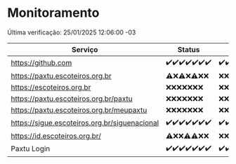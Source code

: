 # Monitoramento

Última verificação: 25/01/2025 12:06:00 -03

|Serviço|Status|Últimas 24h|
|---|---|---|
|https://github.com|<span title="2025-01-18: OK=23">✔️</span><span title="2025-01-19: OK=23">✔️</span><span title="2025-01-20: OK=23">✔️</span><span title="2025-01-21: OK=23">✔️</span><span title="2025-01-22: OK=23">✔️</span><span title="2025-01-23: OK=23">✔️</span><span title="2025-01-24: OK=14">✔️</span>|<span title="24/01/2025 12:08:00 -03 : 200">✔️</span><span title="24/01/2025 13:09:00 -03 : 200">✔️</span><span title="24/01/2025 14:07:00 -03 : 200">✔️</span><span title="24/01/2025 15:11:00 -03 : 200">✔️</span><span title="24/01/2025 16:06:00 -03 : 200">✔️</span><span title="24/01/2025 17:08:00 -03 : 200">✔️</span><span title="24/01/2025 18:06:00 -03 : 200">✔️</span><span title="24/01/2025 19:07:00 -03 : 200">✔️</span><span title="24/01/2025 20:07:00 -03 : 200">✔️</span><span title="24/01/2025 21:38:00 -03 : 200">✔️</span><span title="24/01/2025 23:02:00 -03 : 200">✔️</span><span title="25/01/2025 00:08:00 -03 : 200">✔️</span><span title="25/01/2025 01:09:00 -03 : 200">✔️</span><span title="25/01/2025 02:07:00 -03 : 200">✔️</span><span title="25/01/2025 03:10:00 -03 : 200">✔️</span><span title="25/01/2025 04:07:00 -03 : 200">✔️</span><span title="25/01/2025 05:09:00 -03 : 200">✔️</span><span title="25/01/2025 06:08:00 -03 : 200">✔️</span><span title="25/01/2025 07:07:00 -03 : 200">✔️</span><span title="25/01/2025 08:06:00 -03 : 200">✔️</span><span title="25/01/2025 09:13:00 -03 : 200">✔️</span><span title="25/01/2025 10:10:00 -03 : 200">✔️</span><span title="25/01/2025 11:06:00 -03 : 200">✔️</span><span title="25/01/2025 12:06:00 -03 : 200">✔️</span>|
|https://paxtu.escoteiros.org.br|<span title="2025-01-18: OK=1, Falhas=22">⚠️</span><span title="2025-01-19: Falhas=23">❌</span><span title="2025-01-20: OK=1, Falhas=22">⚠️</span><span title="2025-01-21: Falhas=23">❌</span><span title="2025-01-22: OK=1, Falhas=22">⚠️</span><span title="2025-01-23: Falhas=23">❌</span><span title="2025-01-24: Falhas=14">❌</span>|<span title="24/01/2025 12:08:00 -03 : 403">❌</span><span title="24/01/2025 13:09:00 -03 : 403">❌</span><span title="24/01/2025 14:07:00 -03 : 403">❌</span><span title="24/01/2025 15:11:00 -03 : 403">❌</span><span title="24/01/2025 16:06:00 -03 : 403">❌</span><span title="24/01/2025 17:08:00 -03 : 403">❌</span><span title="24/01/2025 18:06:00 -03 : 403">❌</span><span title="24/01/2025 19:07:00 -03 : 403">❌</span><span title="24/01/2025 20:07:00 -03 : 403">❌</span><span title="24/01/2025 21:38:00 -03 : 403">❌</span><span title="24/01/2025 23:02:00 -03 : 403">❌</span><span title="25/01/2025 00:08:00 -03 : 403">❌</span><span title="25/01/2025 01:09:00 -03 : 403">❌</span><span title="25/01/2025 02:07:00 -03 : 403">❌</span><span title="25/01/2025 03:10:00 -03 : 403">❌</span><span title="25/01/2025 04:07:00 -03 : 403">❌</span><span title="25/01/2025 05:09:00 -03 : 403">❌</span><span title="25/01/2025 06:08:00 -03 : 403">❌</span><span title="25/01/2025 07:07:00 -03 : 403">❌</span><span title="25/01/2025 08:06:00 -03 : 403">❌</span><span title="25/01/2025 09:13:00 -03 : 403">❌</span><span title="25/01/2025 10:10:00 -03 : 403">❌</span><span title="25/01/2025 11:06:00 -03 : 403">❌</span><span title="25/01/2025 12:06:00 -03 : 403">❌</span>|
|https://escoteiros.org.br|<span title="2025-01-18: Falhas=23">❌</span><span title="2025-01-19: Falhas=23">❌</span><span title="2025-01-20: Falhas=23">❌</span><span title="2025-01-21: Falhas=23">❌</span><span title="2025-01-22: Falhas=23">❌</span><span title="2025-01-23: Falhas=23">❌</span><span title="2025-01-24: Falhas=14">❌</span>|<span title="24/01/2025 12:08:00 -03 : 403">❌</span><span title="24/01/2025 13:09:00 -03 : 403">❌</span><span title="24/01/2025 14:07:00 -03 : 403">❌</span><span title="24/01/2025 15:11:00 -03 : 403">❌</span><span title="24/01/2025 16:06:00 -03 : 403">❌</span><span title="24/01/2025 17:08:00 -03 : 403">❌</span><span title="24/01/2025 18:07:00 -03 : 403">❌</span><span title="24/01/2025 19:07:00 -03 : 403">❌</span><span title="24/01/2025 20:07:00 -03 : 403">❌</span><span title="24/01/2025 21:38:00 -03 : 403">❌</span><span title="24/01/2025 23:02:00 -03 : 403">❌</span><span title="25/01/2025 00:08:00 -03 : 403">❌</span><span title="25/01/2025 01:09:00 -03 : 403">❌</span><span title="25/01/2025 02:07:00 -03 : 403">❌</span><span title="25/01/2025 03:10:00 -03 : 403">❌</span><span title="25/01/2025 04:07:00 -03 : 403">❌</span><span title="25/01/2025 05:09:00 -03 : 403">❌</span><span title="25/01/2025 06:08:00 -03 : 403">❌</span><span title="25/01/2025 07:07:00 -03 : 403">❌</span><span title="25/01/2025 08:06:00 -03 : 403">❌</span><span title="25/01/2025 09:13:00 -03 : 403">❌</span><span title="25/01/2025 10:10:00 -03 : 403">❌</span><span title="25/01/2025 11:06:00 -03 : 403">❌</span><span title="25/01/2025 12:06:00 -03 : 403">❌</span>|
|https://paxtu.escoteiros.org.br/paxtu|<span title="2025-01-18: Falhas=23">❌</span><span title="2025-01-19: Falhas=23">❌</span><span title="2025-01-20: Falhas=23">❌</span><span title="2025-01-21: Falhas=23">❌</span><span title="2025-01-22: Falhas=23">❌</span><span title="2025-01-23: Falhas=23">❌</span><span title="2025-01-24: Falhas=14">❌</span>|<span title="24/01/2025 12:08:00 -03 : 403">❌</span><span title="24/01/2025 13:09:00 -03 : 403">❌</span><span title="24/01/2025 14:07:00 -03 : 403">❌</span><span title="24/01/2025 15:11:00 -03 : 403">❌</span><span title="24/01/2025 16:06:00 -03 : 403">❌</span><span title="24/01/2025 17:08:00 -03 : 403">❌</span><span title="24/01/2025 18:07:00 -03 : 403">❌</span><span title="24/01/2025 19:07:00 -03 : 403">❌</span><span title="24/01/2025 20:07:00 -03 : 403">❌</span><span title="24/01/2025 21:38:00 -03 : 403">❌</span><span title="24/01/2025 23:02:00 -03 : 403">❌</span><span title="25/01/2025 00:08:00 -03 : 403">❌</span><span title="25/01/2025 01:09:00 -03 : 403">❌</span><span title="25/01/2025 02:07:00 -03 : 403">❌</span><span title="25/01/2025 03:10:00 -03 : 403">❌</span><span title="25/01/2025 04:07:00 -03 : 403">❌</span><span title="25/01/2025 05:09:00 -03 : 403">❌</span><span title="25/01/2025 06:08:00 -03 : 403">❌</span><span title="25/01/2025 07:07:00 -03 : 403">❌</span><span title="25/01/2025 08:06:00 -03 : 403">❌</span><span title="25/01/2025 09:13:00 -03 : 403">❌</span><span title="25/01/2025 10:10:00 -03 : 403">❌</span><span title="25/01/2025 11:06:00 -03 : 403">❌</span><span title="25/01/2025 12:06:00 -03 : 403">❌</span>|
|https://paxtu.escoteiros.org.br/meupaxtu|<span title="2025-01-18: Falhas=23">❌</span><span title="2025-01-19: Falhas=23">❌</span><span title="2025-01-20: Falhas=23">❌</span><span title="2025-01-21: Falhas=23">❌</span><span title="2025-01-22: Falhas=23">❌</span><span title="2025-01-23: Falhas=23">❌</span><span title="2025-01-24: Falhas=14">❌</span>|<span title="24/01/2025 12:08:00 -03 : 403">❌</span><span title="24/01/2025 13:09:00 -03 : 403">❌</span><span title="24/01/2025 14:07:00 -03 : 403">❌</span><span title="24/01/2025 15:11:00 -03 : 403">❌</span><span title="24/01/2025 16:06:00 -03 : 403">❌</span><span title="24/01/2025 17:08:00 -03 : 403">❌</span><span title="24/01/2025 18:07:00 -03 : 403">❌</span><span title="24/01/2025 19:07:00 -03 : 403">❌</span><span title="24/01/2025 20:07:00 -03 : 403">❌</span><span title="24/01/2025 21:38:00 -03 : 403">❌</span><span title="24/01/2025 23:02:00 -03 : 403">❌</span><span title="25/01/2025 00:08:00 -03 : 403">❌</span><span title="25/01/2025 01:09:00 -03 : 403">❌</span><span title="25/01/2025 02:07:00 -03 : 403">❌</span><span title="25/01/2025 03:10:00 -03 : 403">❌</span><span title="25/01/2025 04:07:00 -03 : 403">❌</span><span title="25/01/2025 05:09:00 -03 : 403">❌</span><span title="25/01/2025 06:08:00 -03 : 403">❌</span><span title="25/01/2025 07:07:00 -03 : 403">❌</span><span title="25/01/2025 08:06:00 -03 : 403">❌</span><span title="25/01/2025 09:13:00 -03 : 403">❌</span><span title="25/01/2025 10:10:00 -03 : 403">❌</span><span title="25/01/2025 11:06:00 -03 : 403">❌</span><span title="25/01/2025 12:06:00 -03 : 403">❌</span>|
|https://sigue.escoteiros.org.br/siguenacional|<span title="2025-01-18: OK=23">✔️</span><span title="2025-01-19: OK=23">✔️</span><span title="2025-01-20: OK=23">✔️</span><span title="2025-01-21: OK=23">✔️</span><span title="2025-01-22: OK=23">✔️</span><span title="2025-01-23: OK=23">✔️</span><span title="2025-01-24: OK=14">✔️</span>|<span title="24/01/2025 12:08:00 -03 : 200">✔️</span><span title="24/01/2025 13:09:00 -03 : 200">✔️</span><span title="24/01/2025 14:07:00 -03 : 200">✔️</span><span title="24/01/2025 15:11:00 -03 : 200">✔️</span><span title="24/01/2025 16:06:00 -03 : 200">✔️</span><span title="24/01/2025 17:08:00 -03 : 200">✔️</span><span title="24/01/2025 18:07:00 -03 : 200">✔️</span><span title="24/01/2025 19:07:00 -03 : 200">✔️</span><span title="24/01/2025 20:07:00 -03 : 200">✔️</span><span title="24/01/2025 21:38:00 -03 : 200">✔️</span><span title="24/01/2025 23:02:00 -03 : 200">✔️</span><span title="25/01/2025 00:08:00 -03 : 200">✔️</span><span title="25/01/2025 01:09:00 -03 : 200">✔️</span><span title="25/01/2025 02:07:00 -03 : 200">✔️</span><span title="25/01/2025 03:10:00 -03 : 200">✔️</span><span title="25/01/2025 04:07:00 -03 : 200">✔️</span><span title="25/01/2025 05:09:00 -03 : 200">✔️</span><span title="25/01/2025 06:08:00 -03 : 200">✔️</span><span title="25/01/2025 07:07:00 -03 : 200">✔️</span><span title="25/01/2025 08:06:00 -03 : 200">✔️</span><span title="25/01/2025 09:13:00 -03 : 200">✔️</span><span title="25/01/2025 10:10:00 -03 : 200">✔️</span><span title="25/01/2025 11:06:00 -03 : 200">✔️</span><span title="25/01/2025 12:06:00 -03 : 200">✔️</span>|
|https://id.escoteiros.org.br/|<span title="2025-01-18: OK=1, Falhas=22">⚠️</span><span title="2025-01-19: Falhas=23">❌</span><span title="2025-01-20: Falhas=23">❌</span><span title="2025-01-21: OK=1, Falhas=22">⚠️</span><span title="2025-01-22: OK=2, Falhas=21">⚠️</span><span title="2025-01-23: Falhas=23">❌</span><span title="2025-01-24: Falhas=14">❌</span>|<span title="24/01/2025 12:08:00 -03 : 403">❌</span><span title="24/01/2025 13:09:00 -03 : 403">❌</span><span title="24/01/2025 14:07:00 -03 : 403">❌</span><span title="24/01/2025 15:11:00 -03 : 403">❌</span><span title="24/01/2025 16:06:00 -03 : 403">❌</span><span title="24/01/2025 17:08:00 -03 : 403">❌</span><span title="24/01/2025 18:07:00 -03 : 403">❌</span><span title="24/01/2025 19:07:00 -03 : 403">❌</span><span title="24/01/2025 20:07:00 -03 : 403">❌</span><span title="24/01/2025 21:38:00 -03 : 403">❌</span><span title="24/01/2025 23:02:00 -03 : 403">❌</span><span title="25/01/2025 00:08:00 -03 : 403">❌</span><span title="25/01/2025 01:09:00 -03 : 403">❌</span><span title="25/01/2025 02:07:00 -03 : 403">❌</span><span title="25/01/2025 03:10:00 -03 : 403">❌</span><span title="25/01/2025 04:07:00 -03 : 403">❌</span><span title="25/01/2025 05:09:00 -03 : 403">❌</span><span title="25/01/2025 06:08:00 -03 : 403">❌</span><span title="25/01/2025 07:07:00 -03 : 403">❌</span><span title="25/01/2025 08:06:00 -03 : 403">❌</span><span title="25/01/2025 09:13:00 -03 : 403">❌</span><span title="25/01/2025 10:10:00 -03 : 403">❌</span><span title="25/01/2025 11:06:00 -03 : 403">❌</span><span title="25/01/2025 12:06:00 -03 : 403">❌</span>|
|Paxtu Login|<span title="2025-01-18: OK=23">✔️</span><span title="2025-01-19: OK=23">✔️</span><span title="2025-01-20: OK=23">✔️</span><span title="2025-01-21: OK=23">✔️</span><span title="2025-01-22: OK=23">✔️</span><span title="2025-01-23: OK=23">✔️</span><span title="2025-01-24: OK=14">✔️</span>|<span title="24/01/2025 12:08:00 -03 : 200">✔️</span><span title="24/01/2025 13:09:00 -03 : 200">✔️</span><span title="24/01/2025 14:07:00 -03 : 200">✔️</span><span title="24/01/2025 15:11:00 -03 : 200">✔️</span><span title="24/01/2025 16:06:00 -03 : 200">✔️</span><span title="24/01/2025 17:08:00 -03 : 200">✔️</span><span title="24/01/2025 18:07:00 -03 : 200">✔️</span><span title="24/01/2025 19:07:00 -03 : 200">✔️</span><span title="24/01/2025 20:07:00 -03 : 200">✔️</span><span title="24/01/2025 21:38:00 -03 : 200">✔️</span><span title="24/01/2025 23:02:00 -03 : 200">✔️</span><span title="25/01/2025 00:08:00 -03 : 200">✔️</span><span title="25/01/2025 01:09:00 -03 : 200">✔️</span><span title="25/01/2025 02:07:00 -03 : 200">✔️</span><span title="25/01/2025 03:10:00 -03 : 200">✔️</span><span title="25/01/2025 04:07:00 -03 : 200">✔️</span><span title="25/01/2025 05:09:00 -03 : 200">✔️</span><span title="25/01/2025 06:08:00 -03 : 200">✔️</span><span title="25/01/2025 07:07:00 -03 : 200">✔️</span><span title="25/01/2025 08:06:00 -03 : 200">✔️</span><span title="25/01/2025 09:13:00 -03 : 200">✔️</span><span title="25/01/2025 10:10:00 -03 : 200">✔️</span><span title="25/01/2025 11:06:00 -03 : 200">✔️</span><span title="25/01/2025 12:06:00 -03 : 200">✔️</span>|
